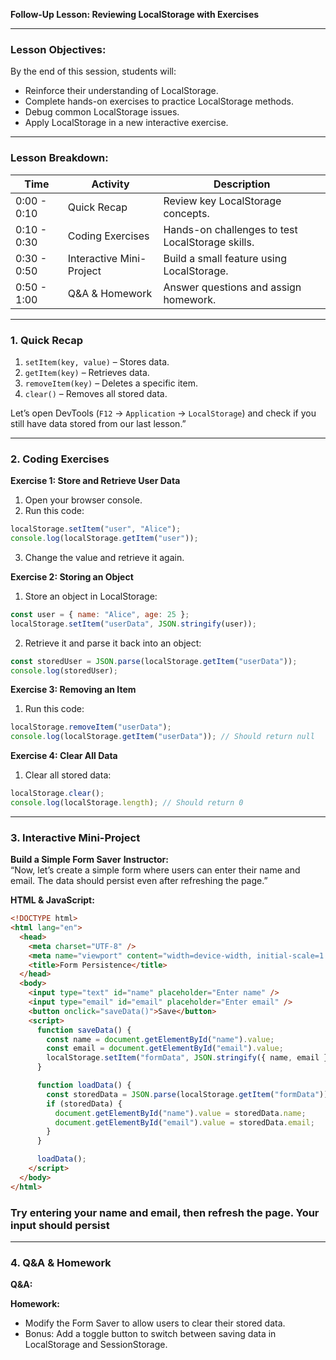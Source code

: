 **Follow-Up Lesson: Reviewing LocalStorage with Exercises**

---

### **Lesson Objectives:**

By the end of this session, students will:

- Reinforce their understanding of LocalStorage.
- Complete hands-on exercises to practice LocalStorage methods.
- Debug common LocalStorage issues.
- Apply LocalStorage in a new interactive exercise.

---

### **Lesson Breakdown:**

| Time        | Activity                 | Description                                      |
| ----------- | ------------------------ | ------------------------------------------------ |
| 0:00 - 0:10 | Quick Recap              | Review key LocalStorage concepts.                |
| 0:10 - 0:30 | Coding Exercises         | Hands-on challenges to test LocalStorage skills. |
| 0:30 - 0:50 | Interactive Mini-Project | Build a small feature using LocalStorage.        |
| 0:50 - 1:00 | Q&A & Homework           | Answer questions and assign homework.            |

---

### **1. Quick Recap**

1. `setItem(key, value)` – Stores data.
2. `getItem(key)` – Retrieves data.
3. `removeItem(key)` – Deletes a specific item.
4. `clear()` – Removes all stored data.

Let’s open DevTools (`F12` → `Application` → `LocalStorage`) and check if you still have data stored from our last lesson.”

---

### **2. Coding Exercises**

**Exercise 1: Store and Retrieve User Data**

1. Open your browser console.
2. Run this code:

```javascript
localStorage.setItem("user", "Alice");
console.log(localStorage.getItem("user"));
```

3. Change the value and retrieve it again.

**Exercise 2: Storing an Object**

1. Store an object in LocalStorage:

```javascript
const user = { name: "Alice", age: 25 };
localStorage.setItem("userData", JSON.stringify(user));
```

2. Retrieve it and parse it back into an object:

```javascript
const storedUser = JSON.parse(localStorage.getItem("userData"));
console.log(storedUser);
```

**Exercise 3: Removing an Item**

1. Run this code:

```javascript
localStorage.removeItem("userData");
console.log(localStorage.getItem("userData")); // Should return null
```

**Exercise 4: Clear All Data**

1. Clear all stored data:

```javascript
localStorage.clear();
console.log(localStorage.length); // Should return 0
```

---

### **3. Interactive Mini-Project**

**Build a Simple Form Saver**
**Instructor:**  
“Now, let’s create a simple form where users can enter their name and email. The data should persist even after refreshing the page.”

**HTML & JavaScript:**

```html
<!DOCTYPE html>
<html lang="en">
  <head>
    <meta charset="UTF-8" />
    <meta name="viewport" content="width=device-width, initial-scale=1.0" />
    <title>Form Persistence</title>
  </head>
  <body>
    <input type="text" id="name" placeholder="Enter name" />
    <input type="email" id="email" placeholder="Enter email" />
    <button onclick="saveData()">Save</button>
    <script>
      function saveData() {
        const name = document.getElementById("name").value;
        const email = document.getElementById("email").value;
        localStorage.setItem("formData", JSON.stringify({ name, email }));
      }

      function loadData() {
        const storedData = JSON.parse(localStorage.getItem("formData"));
        if (storedData) {
          document.getElementById("name").value = storedData.name;
          document.getElementById("email").value = storedData.email;
        }
      }

      loadData();
    </script>
  </body>
</html>
```

### Try entering your name and email, then refresh the page. Your input should persist

---

### **4. Q&A & Homework**

**Q&A:**

**Homework:**

- Modify the Form Saver to allow users to clear their stored data.
- Bonus: Add a toggle button to switch between saving data in LocalStorage and SessionStorage.
